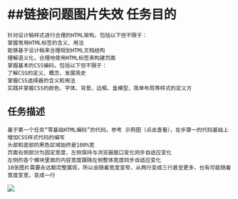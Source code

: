##链接问题图片失效
任务目的
====
    针对设计稿样式进行合理的HTML架构，包括以下但不限于：
    掌握常用HTML标签的含义、用法
    能够基于设计稿来合理规划HTML文档结构
    理解语义化，合理地使用HTML标签来构建页面
    掌握基本的CSS编码，包括以下但不限于：
    了解CSS的定义、概念、发展简史
    掌握CSS选择器的含义和用法
    实践并掌握CSS的颜色、字体、背景、边框、盒模型、简单布局等样式的定义方
## 任务描述

    基于第一个任务“零基础HTML编码”的代码，参考 示例图（点击查看），在步骤一的代码基础上增加CSS样式代码的编写
    头部和底部的黑色区域始终是100%宽
    页面右侧部分为固定宽度，左侧保持与浏览器窗口变化同步自适应变化
    左侧的各个模块里面的内容宽度跟随左侧整体宽度同步自适应变化
    10张图片需要永远都完整展现，所以会随着宽度变窄，从两行变成三行甚至更多，也有可能随着宽度变宽，变成一行
    
![](http://7xrp04.com1.z0.glb.clouddn.com/task_1_5_1.jpg)
